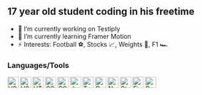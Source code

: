 ## 17 year old student coding in his freetime

- 🔭 I’m currently working on Testiply
- 🌱 I’m currently learning Framer Motion
- ⚡ Interests: Football ⚽, Stocks 📈, Weights 💪, F1 🏎

<!---
### Contact

- <img align="left" alt="E-Mail" width="22px" src="https://image.flaticon.com/icons/svg/80/80599.svg"> florian.kulig@web.de
- <img align="left" alt="Website" width="22px" src="https://static.thenounproject.com/png/423483-200.png"> https://floriankulig.github.io/portfolio/
--->
### Languages/Tools

<img align="left" alt="VSCode" width="25px" src="https://upload.wikimedia.org/wikipedia/commons/thumb/9/9a/Visual_Studio_Code_1.35_icon.svg/256px-Visual_Studio_Code_1.35_icon.svg.png">
<img align="left" alt="VSCode" width="25px" src="https://upload.wikimedia.org/wikipedia/commons/thumb/3/3f/Git_icon.svg/97px-Git_icon.svg.png">
<img align="left" alt="HTML5" width="25px" src="https://cdn.icon-icons.com/icons2/2107/PNG/512/file_type_html_icon_130541.png">
<img align="left" alt="CSS3" width="25px" src="https://cdn4.iconfinder.com/data/icons/iconsimple-programming/512/css-512.png">
<img align="left" alt="SCSS" width="25px" src="https://d2eip9sf3oo6c2.cloudfront.net/tags/images/000/001/057/full/scsslogo.png">
<img align="left" alt="JavaScript" width="25px" src="https://cdn.icon-icons.com/icons2/2108/PNG/512/javascript_icon_130900.png">
<img align="left" alt="TypeScript" width="25px" src="https://cdn.iconscout.com/icon/free/png-512/typescript-1174965.png">
<img align="left" alt="React" width="25px" src="https://icons-for-free.com/iconfiles/png/512/design+development+facebook+framework+mobile+react+icon-1320165723839064798.png">
<img align="left" alt="NextJS" width="25px" src="https://upload.wikimedia.org/wikipedia/commons/thumb/8/8e/Nextjs-logo.svg/1200px-Nextjs-logo.svg.png">
<img align="left" alt="Styled Components" width="25px" src="https://raw.githubusercontent.com/styled-components/brand/master/styled-components.png">
<img align="left" alt="Firebase" width="25px" src="https://firebase.google.com/images/brand-guidelines/logo-vertical.png">
<img align="left" alt="Python" width="25px" src="https://cdn.icon-icons.com/icons2/1508/PNG/512/python_104451.png">
